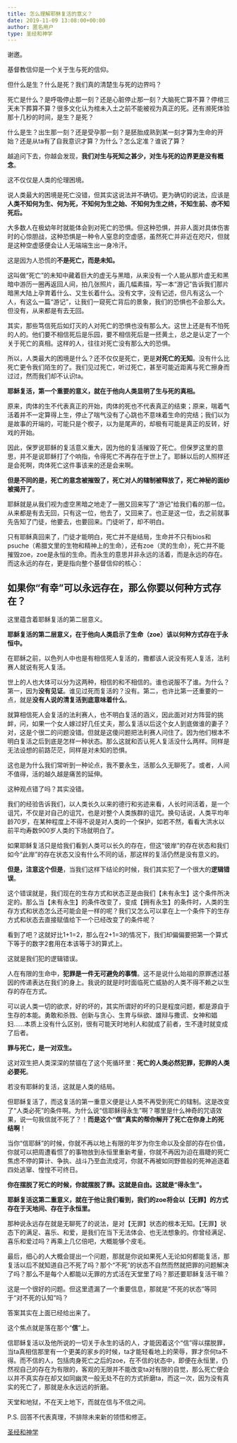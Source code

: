 ```yaml
---
title: 怎么理解耶稣复活的意义？
date: 2019-11-09 13:08:00+00:00
author: 匿名用户
type: 圣经和神学
---
```

谢邀。

基督教信仰是一个关于生与死的信仰。

但什么是生？什么是死？我们真的清楚生与死的边界吗？

死亡是什么？是呼吸停止那一刻？还是心脏停止那一刻？大脑死亡算不算？停棺三天未下葬算不算？很多文化认为棺未入土之前不能被视为真正的死。还有濒死体验那十几秒的时间，是生？是死？

什么是生？出生那一刻？还是受孕那一刻？是胚胎成熟到某一刻才算为生命的开始？还是从ta有了自我意识才算？为什么？怎么定准？谁说了算？

越追问下去，你越会发现，**我们对生与死知之甚少，对生与死的边界更是没有概念**。

这不仅仅是人类的伦理困境。

说人类最大的困境是死亡没错，但其实这说法并不确切。更为确切的说法，应该是**人类不知何为生、何为死，不知何为生之始、不知何为生之终，不知生前、亦不知死后。**

大多数人在极幼年时就能体会到对死亡的恐惧。但这种恐惧，并非人面对具体伤害时的心惊胆战，这种恐惧是一种令人窒息的空虚感，虽然死亡并非近在咫尺，但就是这种空虚感便会让人无端端生出一身冷汗。

这是因为人恐慌的**不是死亡，而是未知。**

这叫做“死亡”的未知中藏着巨大的虚无与黑暗，从来没有一个人能从那片虚无和黑暗中游历一圈再返回人间，拍几张照片，画几幅素描，写一本“游记”告诉我们那片暗黑大陆上孕育着什么、又生长着什么。没有文字，没有记述，但凡有这么一个人，有这么一篇“游记”，让我们一窥死亡背后的景象，我们的恐惧也不会那么大。但没有，从来都是有去无回。

其实，那些笃信死后如灯灭的人对死亡的恐惧也没有那么大。这世上还是有不怕死的人的。他们要不相信死后是乐园，要不相信死后是一抷黄土，总之是认定了一个关于死亡的真相。这样的人，往往对死亡没有那么大的恐惧。

所以，人类最大的困境是什么？还不仅仅是死亡，更是**对死亡的无知**。没有什么比死亡更令我们陌生的了。我们见过死亡，听过死亡，甚至可能近距离与死亡擦身而过过，然而我们却不认识ta。

**耶稣复活，第一个重要的意义，就在于他向人类显明了生与死的真相。**

原来，肉体的生不代表真正的开始，肉体的死也不代表真正的结束；原来，喘着气活着并不一定算得上生，停止了喘气没有了心跳也不意味着生命的完结；我们以为是故事的开端的，可能只是个楔子，以为是尾声的，却极有可能是真正的反转，好戏的开始。

因此，保罗说耶稣的复活意义重大，因为他的复活摧毁了死亡。但保罗这里的意思，并不是说耶稣打了个响指，令得死亡不再存在于世上了。耶稣以后的人照样还是会死啊，肉体死亡这件事该来的还是会来啊。

**但是不同的是，死亡的意念被摧毁了，死亡对人的辖制被释放了，死亡神秘的面纱被揭开了**。

耶稣就是从我们视为虚空黑暗之地走了一圈又回来写了“游记”给我们看的那一位。从来都是有去无回，只有这一位，他去了，又回来了。也正是这一位，去之前就事先告知了门徒，他要去，也要回来。门徒听了，却不明白。

只有耶稣真回来了，门徒才能明白，死亡并不是结局，生命并不只有bios和psuche（希腊文里的生物和精神上的生命），还有zoe（灵的生命），死亡并不能摧毁zoe，zoe是永恒的生命。而永生的意思并非永远的活着，而是永远的存在。而这永远的存在，更是指向整个基督信仰的核心：

如果你“有幸”可以永远存在，那么你要以何种方式存在？
--------------------------

这里蕴含着耶稣复活的第二层意义。

**耶稣复活的第二层意义，在于他向人类启示了生命（zoe）该以何种方式存在于永恒中。**

在耶稣之前，以色列人中也是有相信死人复活的，撒都该人说没有死人复活，法利赛人就说有死人复活。

世上的人也大体可以分为这两种，相信的和不相信的。谁也说服不了谁。为什么？第一，因为**没有见证**。谁见过死而复活的？没有。第二，也许比第一还重要的一点，就是**没有人说的清复活到底意味着什么**。

就算相信死人会复活的法利赛人，也不明白复活的涵义，因此面对对方阵营的挑衅，问，如果一个女人嫁过好几任丈夫，那么复活以后这个女人到底做谁的妻子？对，这是个很二的问题没错。但就是这傻问题把法利赛人问住了。因为他们根本不明白复活之后到底是怎样一种状态。那么这就和否认死人复活没什么两样。同样是无法设想的前路茫茫，同样是对未知的恐惧。

这也是为什么我们常听到一种论点，我不要永生，活那么久无聊死了。或者，人间不值得，活的越久越是痛苦的延伸。

这种观点错了吗？其实没错。

我们的经验告诉我们，以人类长久以来的德行和劣迹来看，人长时间活着，是一个诅咒，不仅是对自己的诅咒，也是对整个人类族群的诅咒。换句话说，人类平均年龄70岁，在某种程度上不得不说是对人类的一个保护，如若不然，看看大洪水以前平均寿数900岁人类的下场就明白了。

如果耶稣复活只是给我们看到人类可以长久的存在，但这“彼岸”的存在状态和我们如今“此岸”的存在状态又没有什么不同的话，那这样的复活仍然是没有意义的。

**但是，注意这个但是**，当我们这样下结论的时候，我们其实犯了一个很大的**逻辑错误**。

这个错误就是，我们现在的生存方式和状态正是由我们【未有永生】这个条件所决定的。那么当【未有永生】的条件改变了，变成【拥有永生】的条件时，人类的生存方式和状态怎么还可能会是一样的呢？我们又怎么可以拿在上一个条件下的生存方式和状态去直接赋值给下一个已经改变了的条件呢？

看到了吧？这就好比1+1=2，那么在2+1=3的情况下，我们却偏偏要把第一个算式下等于的数字2套用在本该等于3的算式上。

这就是我们犯的逻辑错误。

人在有限的生命中，**犯罪是一件无可避免的事情**。这不是说什么始祖的原罪透过基因的传递表达在我们的身上。我说的就是时时面临死亡威胁的人类不得不赖之以生存的存在方式。

可以说人类一切的欲求，好的坏的，其实所谓好的坏的只是程度问题，都是源自于生存的本能。勇敢和杀戮、创新与贪心、生育与纵欲、雄辩与撒谎、女神和娼妇……本质上没有什么区别，很有可能天时地利人和就成了前者，生不逢时就变成了后者。

**罪与死亡，是一对双生。**

这对双生把人类深深的禁锢在了这个死循环里：**死亡的人类必然犯罪，犯罪的人类必要死**。

若没有耶稣的复活，这就是人类的结局。

但耶稣复活了，而这复活的第一重意义便是让人类不再受到死亡的辖制。这是改变了“人类必死”的条件啊。为什么说“信耶稣得永生”啊？哪里是什么神奇的咒语效果，说一句我信就不死了？！**而是这个“信”真实的帮你解开了死亡在你身上的死结啊**！

当你“信耶稣”的时候，你就不再以地上有限的年岁为你生命以及全部的存在价值，你就可以把周遭看惯了的事物放到永恒里重新考量，你就不再因为迫在眉睫的死亡焦虑不停的算计、争执、战斗乃至血流成河，你就不再被如同野兽般的死神追逐着四处逃窜、惶惶不可终日。

**你在摆脱了死亡的时候，你就摆脱了罪。这就是自由。这就是“得永生”。**

**耶稣复活这第二重意义，就在于他让我们看到，我们的zoe将会以【无罪】的方式存在于天地间、存在于永恒里。**

那种说永远存在就是无聊死了的说法，是对【无罪】状态的根本无知。【无罪】状态下的满足、喜乐、和爱，是我们在当下无法体会、也无法想象的。你曾经满足、喜乐和爱过吗？再乘上几亿倍吧，大概能够个皮毛。

最后，细心的人大概会提出一个问题，那就是你说如果死人无论如何都能复活，那复活以后不就知道自己不死了吗？那个“不死”的状态不自然而然就把罪的问题解决了吗？那么不是每个人都能以无罪的方式活在天堂里了吗？那还要耶稣复活干嘛？

这是一个很好的问题。但这里遗漏了一个重要信息，那就是“不死的状态”等同于“对不死的认知”吗？

答案其实在上面已经给出来了。

这个焦点就是落在那个“**信**”上。

信耶稣复活以及他所说的一切关于永生的话的人，才能因着这个“信”得以摆脱罪，当ta真相信那里有一个更美的家乡的时候，ta才能轻看地上的荣辱，罪才奈何ta不得。而不信的人，包括肉身死亡之后的zoe，在不信的状态中，即便在永恒里，仍然视自己的存在为有限的，客观的无限并不能改变ta对有限的自觉，那么死亡便会以并不真实存在却又如同幽灵一般无处不在的方式折磨ta，而这一次，因为没有真实的死亡了，那就是永永远远的折磨。

天堂和地狱，不在天上地下，而就在信与不信之间。

P.S. 回答不代表真理，不排除未来新的领悟和修正。

[圣经和神学](https://zhihu.com/collection/313814574)
